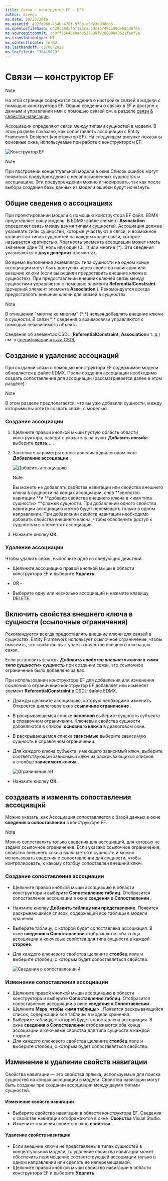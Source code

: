 ```yaml
---
title: Связи — конструктор EF — EF6
author: divega
ms.date: 10/23/2016
ms.assetid: 402fe960-754b-470f-976b-e5de3e9986b5
ms.openlocfilehash: d429c39dafbf183caabdc85748c188deb8dd6f66
ms.sourcegitcommit: cc0ff36e46e9ed3527638f7208000e8521faef2e
ms.translationtype: MT
ms.contentlocale: ru-RU
ms.lasthandoff: 03/06/2020
ms.locfileid: "78415079"
---
```

# <a name="relationships---ef-designer"></a>Связи — конструктор EF
> [!NOTE]
> На этой странице содержатся сведения о настройке связей в модели с помощью конструктора EF. Общие сведения о связях в EF и доступе к данным и управлении ими с помощью связей см. в разделе [связи & свойства навигации](~/ef6/fundamentals/relationships.md).

Ассоциации определяют связи между типами сущностей в модели. В этом разделе показано, как сопоставлять ассоциации с Entity Framework Designer (конструктор EF). На следующем рисунке показаны основные окна, используемые при работе с конструктором EF.

![Конструктор EF](~/ef6/media/efdesigner.png)

> [!NOTE]
> При построении концептуальной модели в окне Список ошибок могут появиться предупреждения о несопоставленных сущностях и ассоциациях. Эти предупреждения можно игнорировать, так как после выбора создания базы данных из модели ошибки будут исчезнуть.

## <a name="associations-overview"></a>Общие сведения о ассоциациях

При проектировании модели с помощью конструктора EF файл. EDMX представляет вашу модель. В EDMX-файле элемент **Association** определяет связь между двумя типами сущностей. Ассоциация должна указывать типы сущностей, которые участвуют в связи, и возможное количество типов сущностей на каждом конце связи, которое называется кратностью. Кратность элемента ассоциации может иметь значение один (1), ноль или один (0.. 1) или многие (\*). Эти сведения указываются в **двух дочерних** элементах.

Во время выполнения экземпляры типа сущности на одном конце ассоциации могут быть доступны через свойства навигации или внешние ключи (если вы решили предоставить внешние ключи в сущностях). При предоставлении внешних ключей связь между сущностями управляется с помощью элемента **ReferentialConstraint** (дочерний элемент элемента **Association** ). Рекомендуется всегда предоставлять внешние ключи для связей в сущностях.

> [!NOTE]
> В отношении "многие ко многим" (\*:\*) нельзя добавлять внешние ключи в сущности. В связи \*:\* сведения о взаимосвязи управляются с помощью независимого объекта.

Сведения об элементах CSDL (**ReferentialConstraint**, **Association**и т. д.) см. в [спецификации языка CSDL](~/ef6/modeling/designer/advanced/edmx/csdl-spec.md).

## <a name="create-and-delete-associations"></a>Создание и удаление ассоциаций

При создании связи с помощью конструктора EF содержимое модели обновляется в файле EDMX. После создания ассоциации необходимо создать сопоставления для ассоциации (рассматривается далее в этом разделе).

> [!NOTE]
> В этом разделе предполагается, что вы уже добавили сущности, между которыми вы хотите создать связь, с моделью.

### <a name="to-create-an-association"></a>Создание ассоциации

1.  Щелкните правой кнопкой мыши пустую область области конструктора, наведите указатель на пункт **Добавить новый**и выберите **связь...** .
2.  Заполните параметры сопоставления в диалоговом окне **Добавление ассоциации** .

    ![Добавить ассоциацию](~/ef6/media/addassociation.png)

    > [!NOTE]
    > Вы можете не добавлять свойства навигации или свойства внешнего ключа в сущности на концах ассоциации, сняв **свойство навигации **и **добавив свойства внешнего ключа в &lt;имя типа сущности&gt; **флажки сущности. При добавлении одного свойства навигации ассоциацию можно будет перемещать только в одном направлении. При добавлении свойств навигации необходимо добавить свойства внешнего ключа, чтобы обеспечить доступ к сущностям в элементах ассоциации.
    
3.  Нажмите кнопку **ОК**.

### <a name="to-delete-an-association"></a>Удаление ассоциации

Чтобы удалить связь, выполните одно из следующих действий.

-   Щелкните ассоциацию правой кнопкой мыши в области конструктора EF и выберите **Удалить**.

- OR -

-   Выберите одну или несколько ассоциаций и нажмите клавишу DELETE.

## <a name="include-foreign-key-properties-in-your-entities-referential-constraints"></a>Включить свойства внешнего ключа в сущности (ссылочные ограничения)

Рекомендуется всегда предоставлять внешние ключи для связей в сущностях. Entity Framework использует ссылочное ограничение, чтобы выяснить, что свойство выступает в качестве внешнего ключа для связи.

Если установить флажок ***Добавить свойства внешнего ключа в &lt;имя типа сущности&gt; сущность*** при создании связи, это ссылочное ограничение было добавлено за вас.

При использовании конструктора EF для добавления или изменения ссылочного ограничения конструктор EF добавляет или изменяет элемент **ReferentialConstraint** в CSDL-файле EDMX.

-   Дважды щелкните ассоциацию, которую необходимо изменить.
    Откроется диалоговое окно **ссылочное ограничение** .
-   В раскрывающемся списке **основной** выберите сущность субъекта в справочном ограничении.
    Ключевые свойства сущности добавляются в список  **основного ключа** в диалоговом окне.
-   В раскрывающемся списке **зависимые** выберите зависимую сущность в справочном ограничении.
-   Для каждого ключа субъекта, имеющего зависимый ключ, выберите соответствующий зависимый ключ из раскрывающихся списков в столбце **зависимого ключа** .

    ![Ограничение ref](~/ef6/media/refconstraint.png)

-   Нажмите кнопку **ОК**.

## <a name="create-and-edit-association-mappings"></a>создавать и изменять сопоставления ассоциаций

Можно указать, как Ассоциация сопоставляется с базой данных в окне **сведения о сопоставлении** в конструкторе EF.

> [!NOTE]
> Можно сопоставлять только сведения для ассоциаций, для которых не задано ссылочное ограничение. Если указано ссылочное ограничение, свойство внешнего ключа включается в сущность и можно использовать сведения о сопоставлении для сущности, чтобы контролировать, к какому столбцу сопоставлен внешний ключ.

### <a name="create-an-association-mapping"></a>Создание сопоставления ассоциации

-   Щелкните правой кнопкой мыши ассоциацию в области конструктора и выберите **Сопоставление таблиц**.
    Отобразится сопоставление ассоциации в окне **сведения о Сопоставлении** .
-   Нажмите кнопку **Добавить таблицу или представление**.
    Появится раскрывающийся список, содержащий все таблицы в модели хранения.
-   Выберите таблицу, с которой будет сопоставлена ассоциация.
    В окне **сведения о Сопоставлении** отображаются оба конца ассоциации и ключевые свойства для типа сущности в каждой **стороне**.
-   Для каждого ключевого свойства щелкните **столбец** поле и выберите столбец, с которым будет сопоставляться свойство.

    ![Сведения о сопоставлении 4](~/ef6/media/mappingdetails4.png)

### <a name="edit-an-association-mapping"></a>Изменение сопоставления ассоциации

-   Щелкните правой кнопкой мыши ассоциацию в области конструктора и выберите **Сопоставление таблиц**.
    Отобразится сопоставление ассоциации в окне **сведения о Сопоставлении** .
-   Щелкните **Maps, чтобы &lt;имя таблицы&gt;** .
    Появится раскрывающийся список, содержащий все таблицы в модели хранения.
-   Выберите таблицу, с которой будет сопоставлена ассоциация.
    В окне **сведения о Сопоставлении** отображаются оба конца ассоциации и ключевые свойства для типа сущности в каждой стороне.
-   Для каждого ключевого свойства щелкните **столбец** поле и выберите столбец, с которым будет сопоставляться свойство.

## <a name="edit-and-delete-navigation-properties"></a>Изменение и удаление свойств навигации

Свойства навигации — это свойства ярлыка, используемые для поиска сущностей на концах ассоциации в модели. Свойства навигации могут быть созданы при создании ассоциации между двумя типами сущностей.

#### <a name="to-edit-navigation-properties"></a>Изменение свойств навигации

-   Выберите свойство навигации в области конструктора EF.
    Сведения о свойстве навигации отображаются в окне  **Свойства** Visual Studio.
-   Измените значения свойств в окне **свойства** .

#### <a name="to-delete-navigation-properties"></a>Удаление свойств навигации

-   Если внешние ключи не представлены в типах сущностей в концептуальной модели, то удаление свойства навигации может обеспечить перемещение соответствующей ассоциации только в одном направлении или сделать ее неперемещаемой.
-   Щелкните правой кнопкой мыши свойство навигации в области конструктора EF и выберите **Удалить**.
